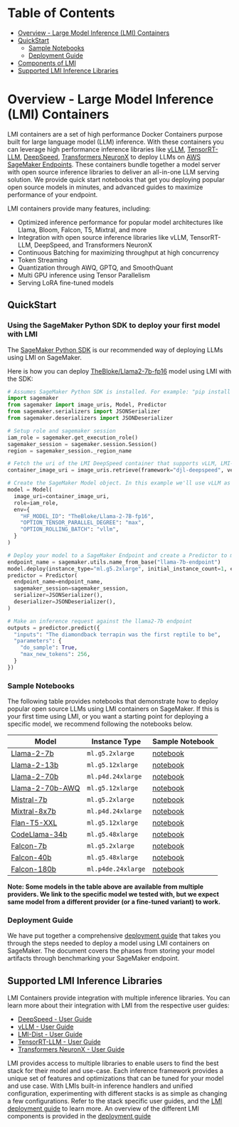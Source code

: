 # Table of Contents
- [Overview - Large Model Inference (LMI) Containers](#overview---large-model-inference-lmi-containers)
- [QuickStart](#quickstart)
  - [Sample Notebooks](#sample-notebooks)
  - [Deployment Guide](#deployment-guide)
- [Components of LMI](#components-of-lmi)
- [Supported LMI Inference Libraries](#supported-lmi-inference-libraries)

# Overview - Large Model Inference (LMI) Containers

LMI containers are a set of high performance Docker Containers purpose built for large language model (LLM) inference. 
With these containers you can leverage high performance inference libraries like [vLLM](), [TensorRT-LLM](), [DeepSpeed](), [Transformers NeuronX]() to deploy LLMs on [AWS SageMaker Endpoints](). 
These containers bundle together a model server with open source inference libraries to deliver an all-in-one LLM serving solution.
We provide quick start notebooks that get you deploying popular open source models in minutes, and advanced guides to maximize performance of your endpoint.

LMI containers provide many features, including:
* Optimized inference performance for popular model architectures like Llama, Bloom, Falcon, T5, Mixtral, and more
* Integration with open source inference libraries like vLLM, TensorRT-LLM, DeepSpeed, and Transformers NeuronX
* Continuous Batching for maximizing throughput at high concurrency
* Token Streaming
* Quantization through AWQ, GPTQ, and SmoothQuant
* Multi GPU inference using Tensor Parallelism
* Serving LoRA fine-tuned models

## QuickStart

### Using the SageMaker Python SDK to deploy your first model with LMI

The [SageMaker Python SDK](https://github.com/aws/sagemaker-python-sdk) is our recommended way of deploying LLMs using LMI on SageMaker.

Here is how you can deploy [TheBloke/Llama2-7b-fp16](https://huggingface.co/TheBloke/Llama-2-7B-fp16) model using LMI with the SDK:

```python
# Assumes SageMaker Python SDK is installed. For example: "pip install sagemaker"
import sagemaker
from sagemaker import image_uris, Model, Predictor
from sagemaker.serializers import JSONSerializer
from sagemaker.deserializers import JSONDeserializer

# Setup role and sagemaker session
iam_role = sagemaker.get_execution_role() 
sagemaker_session = sagemaker.session.Session()
region = sagemaker_session._region_name

# Fetch the uri of the LMI DeepSpeed container that supports vLLM, LMI-Dist, and DeepSpeed
container_image_uri = image_uris.retrieve(framework="djl-deepspeed", version="0.26.0", region=region)

# Create the SageMaker Model object. In this example we'll use vLLM as our inference backend
model = Model(
  image_uri=container_image_uri,
  role=iam_role,
  env={
    "HF_MODEL_ID": "TheBloke/Llama-2-7B-fp16",
    "OPTION_TENSOR_PARALLEL_DEGREE": "max",
    "OPTION_ROLLING_BATCH": "vllm",
  }
)

# Deploy your model to a SageMaker Endpoint and create a Predictor to make inference requests
endpoint_name = sagemaker.utils.name_from_base("llama-7b-endpoint")
model.deploy(instance_type="ml.g5.2xlarge", initial_instance_count=1, endpoint_name=endpoint_name)
predictor = Predictor(
  endpoint_name=endpoint_name,
  sagemaker_session=sagemaker_session,
  serializer=JSONSerializer(),
  deserializer=JSONDeserializer(),
)

# Make an inference request against the llama2-7b endpoint
outputs = predictor.predict({
  "inputs": "The diamondback terrapin was the first reptile to be",
  "parameters": {
    "do_sample": True,
    "max_new_tokens": 256,
  }
})
```

### Sample Notebooks
The following table provides notebooks that demonstrate how to deploy popular open source LLMs using LMI containers on SageMaker.
If this is your first time using LMI, or you want a starting point for deploying a specific model, we recommend following the notebooks below.

| Model                                                              | Instance Type      | Sample Notebook |
|--------------------------------------------------------------------|--------------------|-----------------|
| [Llama-2-7b](https://huggingface.co/meta-llama/Llama-2-7b-hf)      | `ml.g5.2xlarge`    | [notebook]()    |
| [Llama-2-13b](https://huggingface.co/meta-llama/Llama-2-13b-hf)    | `ml.g5.12xlarge`   | [notebook]()    |
| [Llama-2-70b](https://huggingface.co/meta-llama/Llama-2-70b-hf)    | `ml.p4d.24xlarge`  | [notebook]()    |
| [Llama-2-70b-AWQ](https://huggingface.co/TheBloke/Llama-2-70B-AWQ) | `ml.g5.12xlarge`   | [notebook]()    |
| [Mistral-7b](https://huggingface.co/mistralai/Mistral-7B-v0.1)     | `ml.g5.2xlarge`    | [notebook]()    |
| [Mixtral-8x7b](https://huggingface.co/mistralai/Mixtral-8x7B-v0.1) | `ml.p4d.24xlarge`  | [notebook]()    |
| [Flan-T5-XXL](https://huggingface.co/google/flan-t5-xxl)           | `ml.g5.12xlarge`   | [notebook]()    |
| [CodeLlama-34b](https://huggingface.co/codellama/CodeLlama-34b-hf) | `ml.g5.48xlarge`   | [notebook]()    |
| [Falcon-7b](https://huggingface.co/tiiuae/falcon-7b)               | `ml.g5.2xlarge`    | [notebook]()    |
| [Falcon-40b](https://huggingface.co/tiiuae/falcon-40b)             | `ml.g5.48xlarge`   | [notebook]()    |
| [Falcon-180b](https://huggingface.co/tiiuae/falcon-180b)           | `ml.p4de.24xlarge` | [notebook]()    |            

**Note: Some models in the table above are available from multiple providers. 
We link to the specific model we tested with, but we expect same model from a different provider (or a fine-tuned variant) to work.**

### Deployment Guide

We have put together a comprehensive [deployment guide](deployment_guide.md) that takes you through the steps needed to deploy a model using LMI containers on SageMaker.
The document covers the phases from storing your model artifacts through benchmarking your SageMaker endpoint.

## Supported LMI Inference Libraries

LMI Containers provide integration with multiple inference libraries.
You can learn more about their integration with LMI from the respective user guides:
* [DeepSpeed - User Guide](user_guides/deepspeed_user_guide.md)
* [vLLM - User Guide](user_guides/vllm_user_guide.md)
* [LMI-Dist - User Guide](user_guides/lmi-dist_user_guide.md)
* [TensorRT-LLM - User Guide](user_guides/tensorrt-llm_user_guide.md)
* [Transformers NeuronX - User Guide](user_guides/transformers-neuronx_user_guide.md)

LMI provides access to multiple libraries to enable users to find the best stack for their model and use-case. 
Each inference framework provides a unique set of features and optimizations that can be tuned for your model and use case.
With LMIs built-in inference handlers and unified configuration, experimenting with different stacks is as simple as changing a few configurations.
Refer to the stack specific user guides, and the [LMI deployment guide](deployment_guide.md) to learn more.
An overview of the different LMI components is provided in the [deployment guide](deployment_guide/README.md#components-of-lmi)
